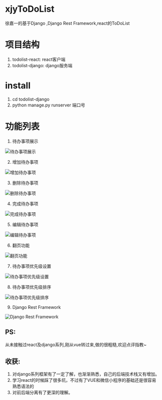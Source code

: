# xjyToDoList
徐嘉一的基于Django ,Django Rest Framework,react的ToDoList

# 项目结构

1. todolist-react: react客户端
2. todolist-django: django服务端

# install

1. cd todolist-django
2. python manage.py runserver 端口号

# 功能列表

1. 待办事项展示

![待办事项展示](https://04ke.cn/todolist/show.gif "展示")

2. 增加待办事项

![增加待办事项](https://04ke.cn/todolist/add.gif "增加")

3. 删除待办事项

![删除待办事项](https://04ke.cn/todolist/delete.gif "删除")

4. 完成待办事项

![完成待办事项](https://04ke.cn/todolist/finish.gif "完成")

5. 编辑待办事项

![编辑待办事项](https://04ke.cn/todolist/change.gif "编辑")

6. 翻页功能

![翻页功能](https://04ke.cn/todolist/page.gif "翻页")

7. 待办事项优先级设置

![待办事项优先级设置](https://04ke.cn/todolist/level.gif "优先级")

8. 待办事项优先级排序

![待办事项优先级排序](https://04ke.cn/todolist/sort.gif "排序")

9. Django Rest Framework

![Django Rest Framework](https://04ke.cn/todolist/django-list.png "django")

## PS:

从未接触过react及django系列,刚从vue转过来,做的很粗糙,欢迎点评指教~

## 收获:

1. 对django系列框架有了一定了解，也渐渐熟悉，自己的后端技术栈又有增加。
2. 学习react的时候踩了很多坑，不过有了VUE和微信小程序的基础还是很容易熟悉语法的
3. 对前后端分离有了更深的理解。